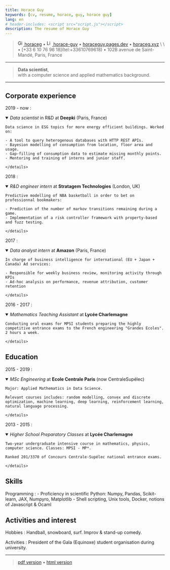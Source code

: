 ```yaml
---
title: Horace Guy
keywords: [cv, resume, horace, guy, horace guy]
lang: en
# header-includes: <script src="script.js"></script>
description: The resume of Horace Guy
---
```


> <a href="https://github.com/horaceg" target="_blank" rel="noopener">
> <img src="https://upload.wikimedia.org/wikipedia/commons/9/91/Octicons-mark-github.svg" height="17px" width="17px" alt="Github logo">
> horaceg</a>
> • 
> <a href="https://linkedin.com/in/horace-guy" target="_blank" rel="noopener">
> <img src="https://cdn-icons-png.flaticon.com/512/174/174857.png" height="17px" width="17px" alt="Linkedin logo"> 
> horace-guy</a>
> • 
> <a href="https://horaceguy.pages.dev" target="_blank" rel="noopener">
> horaceguy.pages.dev</a>
> • 
> <a href="https://horaceg.xyz" target="_blank">
> horaceg.xyz</a>
> \
> \
> <horace.guy.k@gmail.com> • [+33 6 10 76 96 18](tel:+33610769618)
> • 102B avenue de Saint-Mandé, Paris, France

----

> **Data scientist**,
> \
> with a computer science and applied mathematics background. 

----


## Corporate experience


2019 - now
:   <details open><summary>*Data scientist* in R&D at **Deepki** (Paris, France)</summary>
    
    Data science in ESG topics for more energy efficient buildings. Worked on:
    
    - A tool to query heterogenous databases with HTTP REST APIs.
    - Bayesion modelling of consumption from location, floor area and usage.
    - Gap-filling of consumption data to estimate missing monthly points.
    - Mentoring and training of interns and junior staff. 

    </details>

2018
:   <details open><summary>*R&D engineer intern* at **Stratagem Technologies** (London, UK)</summary>

    Predictive modelling of NBA basketball in order to bet on professionnal bookmakers:

    - Prediction of the number of markov transitions remaining during a game.
    - Implementation of a risk controller framework with property-based and fuzz testing.

    </details>

2017
:   <details open> <summary>*Data analyst intern* at **Amazon** (Paris, France)</summary>

    In charge of business intelligence for international (EU + Japan + Canada) Ad services:

    - Responsible for weekly business review, monitoring activity through KPIs
    - Ad-hoc analysis on performance, revenue attribution, customer retention

    </details>

2016 - 2017
:   <details open><summary>*Mathematics Teaching Assistant* at **Lycée Charlemagne**</summary>

    Conducting oral exams for MPSI students preparing the highly competitive entrance exams to the French engineering "Grandes Ecoles". 2 hours a week.

    </details>

## Education

2015 - 2019
:   <details open><summary>*MSc Engineering* at **Ecole Centrale Paris** (now CentraleSupélec)</summary>

    Major: Applied Mathematics in Data Science.

    Relevant courses includes: random modelling, convex and discrete optimization, machine learning, deep learning, reinforcement learning, natural language processing.

    </details>

2013 - 2015
:   <details open><summary>*Higher School Preparatory Classes* at **Lycée Charlemagne**</summary>

    Two-year undergraduate intensive course in mathematics, physics, computer science. Classes: MPSI - MP*.

    Ranked 201/3370 of Concours Centrale-Supélec national entrance exams.

    </details>

## Skills

Programming
:   - Proficiency in scientific Python: Numpy, Pandas, Scikit-learn, JAX, Numpyro, Matplotlib
    - Shell scripting, Unix tools, Docker, notions of Javascript & Ocaml

## Activities and interest

Hobbies
:   Handball, snowboard, surf. Improv & stand-up comedy.

Activities
:   President of the Gala (Equinoxe) student organisation during university.

----

> [pdf version](https://horaceg.xyz/resume.pdf) •
> [html version](https://horaceg.xyz)
